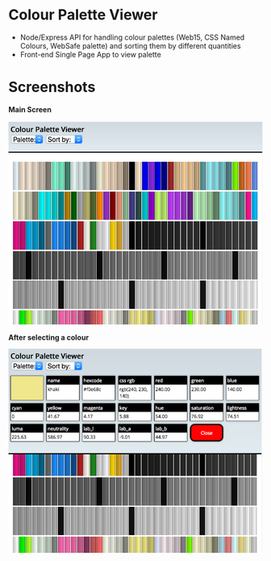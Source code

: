 Colour Palette Viewer
=====================

- Node/Express API for handling colour palettes (Web15, CSS Named Colours, WebSafe palette) and sorting them by different quantities
- Front-end Single Page App to view palette

Screenshots
===========

**Main Screen**

![main screen](./images/screenshot2.png)

**After selecting a colour**

![after selecting a colour](./images/screenshot3.png)
